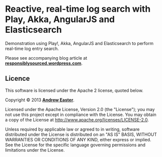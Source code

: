 Reactive, real-time log search with Play, Akka, AngularJS and Elasticsearch
===========================================================================

Demonstration using Play!, Akka, AngularJS and Elasticsearch to perform real-time log entry search.

Please see accompanying blog article at **[responsiblysourced.wordpress.com](http://responsiblysourced.wordpress.com/2013/07/08/reactive-real-time-log-search-with-play-akka-angularjs-and-elasticsearch/)**.

## Licence

This software is licensed under the Apache 2 license, quoted below.

Copyright &copy; 2013 **[Andrew Easter](http://responsiblysourced.wordpress.com/)**.

Licensed under the Apache License, Version 2.0 (the "License"); you may not use this project except in compliance with the License. You may obtain a copy of the License at http://www.apache.org/licenses/LICENSE-2.0.

Unless required by applicable law or agreed to in writing, software distributed under the License is distributed on an "AS IS" BASIS, WITHOUT WARRANTIES OR CONDITIONS OF ANY KIND, either express or implied. See the License for the specific language governing permissions and limitations under the License.

